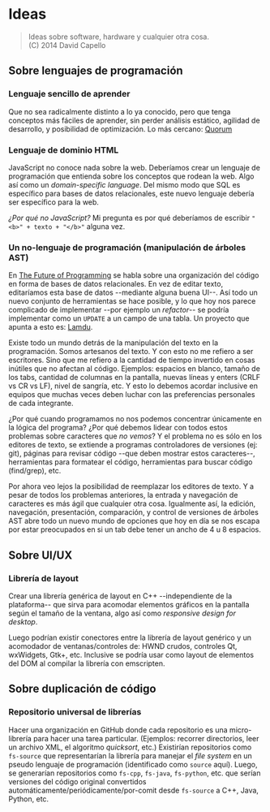 # Ideas
> Ideas sobre software, hardware y cualquier otra cosa. <br>
> (C) 2014 David Capello

## Sobre lenguajes de programación

### Lenguaje sencillo de aprender

Que no sea radicalmente distinto a lo ya conocido, pero que tenga
conceptos más fáciles de aprender, sin perder análisis estático,
agilidad de desarrollo, y posibilidad de optimización. Lo más cercano:
[Quorum](http://quorumlanguage.com)

### Lenguaje de dominio HTML

JavaScript no conoce nada sobre la web. Deberíamos crear un lenguaje
de programación que entienda sobre los conceptos que rodean la
web. Algo así como un *domain-specific language*. Del mismo modo que
SQL es específico para bases de datos relacionales, este nuevo
lenguaje debería ser específico para la web.

*¿Por qué no JavaScript?* Mi pregunta es por qué deberíamos de
escribir `"<b>" + texto + "</b>"` alguna vez.

### Un no-lenguaje de programación (manipulación de árboles AST)

En
[The Future of Programming](http://pchiusano.blogspot.co.nz/2011/12/future-of-programming.html)
se habla sobre una organización del código en forma de bases de datos
relacionales. En vez de editar texto, editaríamos esta base de datos
--mediante alguna buena UI--. Así todo un nuevo conjunto de
herramientas se hace posible, y lo que hoy nos parece complicado de
implementar --por ejemplo un *refactor*-- se podría implementar como
un `UPDATE` a un campo de una tabla. Un proyecto que apunta a esto
es: [Lamdu](http://peaker.github.io/lamdu/).

Existe todo un mundo detrás de la manipulación del texto en la
programación. Somos artesanos del texto. Y con esto no me refiero a
ser escritores. Sino que me refiero a la cantidad de tiempo invertido
en cosas inútiles que no afectan al código. Ejemplos: espacios en
blanco, tamaño de los tabs, cantidad de columnas en la pantalla,
nuevas líneas y enters (CRLF vs CR vs LF), nivel de sangría, etc.  Y
esto lo debemos acordar inclusive en equipos que muchas veces deben
luchar con las preferencias personales de cada integrante.

¿Por qué cuando programamos no nos podemos concentrar únicamente en la
lógica del programa? ¿Por qué debemos lidear con todos estos problemas
sobre caracteres que *no vemos*? Y el problema no es sólo en los
editores de texto, se extiende a programas controladores de versiones
(ej: git), páginas para revisar código --que deben mostrar estos
caracteres--, herramientas para formatear el código, herramientas para
buscar código (find/grep), etc.

Por ahora veo lejos la posibilidad de reemplazar los editores de
texto. Y a pesar de todos los problemas anteriores, la entrada y
navegación de caracteres es más ágil que cualquier otra cosa.
Igualmente así, la edición, navegación, presentación, comparación, y
control de versiones de árboles AST abre todo un nuevo mundo de
opciones que hoy en día se nos escapa por estar preocupados en si un
tab debe tener un ancho de 4 u 8 espacios.

## Sobre UI/UX

### Librería de layout

Crear una librería genérica de layout en C++ --independiente de la
plataforma-- que sirva para acomodar elementos gráficos en la pantalla
según el tamaño de la ventana, algo así como *responsive design for
desktop*.

Luego podrían existir conectores entre la librería de layout genérico
y un acomodador de ventanas/controles de: HWND crudos, controles Qt,
wxWidgets, Gtk+, etc. Inclusive se podría usar como layout de
elementos del DOM al compilar la librería con emscripten.

## Sobre duplicación de código

### Repositorio universal de librerías

Hacer una organización en GitHub donde cada repositorio es una
micro-librería para hacer una tarea particular. (Ejemplos: recorrer
directorios, leer un archivo XML, el algoritmo *quicksort*, etc.)
Existirían repositorios como `fs-source` que representarían la
librería para manejar el *file system* en un pseudo lenguaje de
programación (identificado como `source` aquí). Luego, se generarían
repositorios como `fs-cpp`, `fs-java`, `fs-python`, etc. que serían
versiones del código original convertidos
automáticamente/periódicamente/por-comit desde `fs-source` a C++,
Java, Python, etc.
